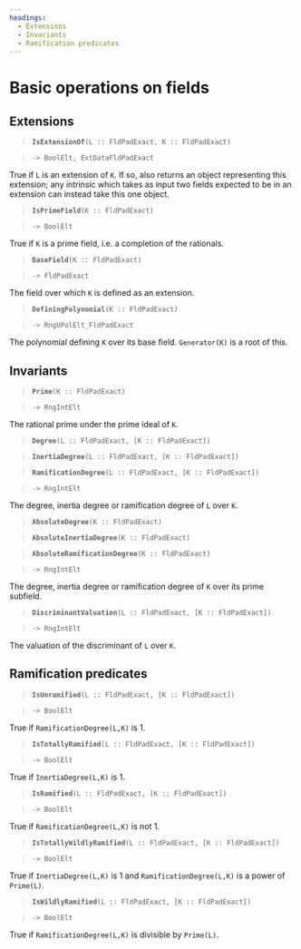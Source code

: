 ```yaml
---
headings:
  - Extensions
  - Invariants
  - Ramification predicates
---
```


# Basic operations on fields

## Extensions

> **`IsExtensionOf`**`(L :: FldPadExact, K :: FldPadExact)`

> `-> BoolElt, ExtDataFldPadExact`

True if `L` is an extension of `K`. If so, also returns an object representing this extension; any intrinsic which takes as input two fields expected to be in an extension can instead take this one object.

> **`IsPrimeField`**`(K :: FldPadExact)`

> `-> BoolElt`

True if `K` is a prime field, i.e. a completion of the rationals.

> **`BaseField`**`(K :: FldPadExact)`

> `-> FldPadExact`

The field over which `K` is defined as an extension.

> **`DefiningPolynomial`**`(K :: FldPadExact)`

> `-> RngUPolElt_FldPadExact`

The polynomial defining `K` over its base field. `Generator(K)` is a root of this.

## Invariants

> **`Prime`**`(K :: FldPadExact)`

> `-> RngIntElt`

The rational prime under the prime ideal of `K`.

> **`Degree`**`(L :: FldPadExact, [K :: FldPadExact])`

> **`InertiaDegree`**`(L :: FldPadExact, [K :: FldPadExact])`

> **`RamificationDegree`**`(L :: FldPadExact, [K :: FldPadExact])`

> `-> RngIntElt`

The degree, inertia degree or ramification degree of `L` over `K`.

> **`AbsoluteDegree`**`(K :: FldPadExact)`

> **`AbsoluteInertiaDegree`**`(K :: FldPadExact)`

> **`AbsoluteRamificationDegree`**`(K :: FldPadExact)`

> `-> RngIntElt`

The degree, inertia degree or ramification degree of `K` over its prime subfield.

> **`DiscriminantValuation`**`(L :: FldPadExact, [K :: FldPadExact])`

> `-> RngIntElt`

The valuation of the discriminant of `L` over `K`.

## Ramification predicates

> **`IsUnramified`**`(L :: FldPadExact, [K :: FldPadExact])`

> `-> BoolElt`

True if `RamificationDegree(L,K)` is 1.

> **`IsTotallyRamified`**`(L :: FldPadExact, [K :: FldPadExact])`

> `-> BoolElt`

True if `InertiaDegree(L,K)` is 1.

> **`IsRamified`**`(L :: FldPadExact, [K :: FldPadExact])`

> `-> BoolElt`

True if `RamificationDegree(L,K)` is not 1.

> **`IsTotallyWildlyRamified`**`(L :: FldPadExact, [K :: FldPadExact])`

> `-> BoolElt`

True if `InertiaDegree(L,K)` is 1 and `RamificationDegree(L,K)` is a power of `Prime(L)`.

> **`IsWildlyRamified`**`(L :: FldPadExact, [K :: FldPadExact])`

> `-> BoolElt`

True if `RamificationDegree(L,K)` is divisible by `Prime(L)`.

